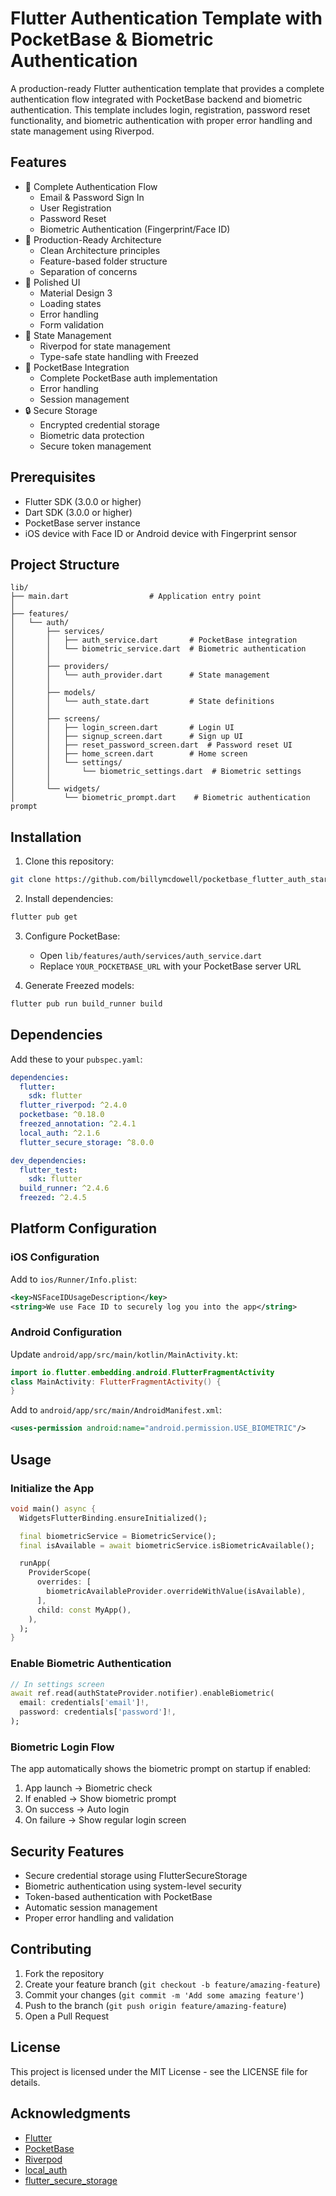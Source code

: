 # Flutter Authentication Template with PocketBase & Biometric Authentication

A production-ready Flutter authentication template that provides a complete authentication flow integrated with PocketBase backend and biometric authentication. This template includes login, registration, password reset functionality, and biometric authentication with proper error handling and state management using Riverpod.

## Features

- 🔐 Complete Authentication Flow
  - Email & Password Sign In
  - User Registration
  - Password Reset
  - Biometric Authentication (Fingerprint/Face ID)
- 🎯 Production-Ready Architecture
  - Clean Architecture principles
  - Feature-based folder structure
  - Separation of concerns
- 📱 Polished UI
  - Material Design 3
  - Loading states
  - Error handling
  - Form validation
- 🔄 State Management
  - Riverpod for state management
  - Type-safe state handling with Freezed
- 🔌 PocketBase Integration
  - Complete PocketBase auth implementation
  - Error handling
  - Session management
- 🔒 Secure Storage
  - Encrypted credential storage
  - Biometric data protection
  - Secure token management

## Prerequisites

- Flutter SDK (3.0.0 or higher)
- Dart SDK (3.0.0 or higher)
- PocketBase server instance
- iOS device with Face ID or Android device with Fingerprint sensor

## Project Structure

```
lib/
├── main.dart                  # Application entry point
│
├── features/
│   └── auth/
│       ├── services/
│       │   ├── auth_service.dart       # PocketBase integration
│       │   └── biometric_service.dart  # Biometric authentication
│       │
│       ├── providers/
│       │   └── auth_provider.dart      # State management
│       │
│       ├── models/
│       │   └── auth_state.dart         # State definitions
│       │
│       ├── screens/
│       │   ├── login_screen.dart       # Login UI
│       │   ├── signup_screen.dart      # Sign up UI
│       │   ├── reset_password_screen.dart  # Password reset UI
│       │   ├── home_screen.dart        # Home screen
│       │   └── settings/
│       │       └── biometric_settings.dart  # Biometric settings
│       │
│       └── widgets/
│           └── biometric_prompt.dart    # Biometric authentication prompt
```

## Installation

1. Clone this repository:
```bash
git clone https://github.com/billymcdowell/pocketbase_flutter_auth_starter.git
```

2. Install dependencies:
```bash
flutter pub get
```

3. Configure PocketBase:
   - Open `lib/features/auth/services/auth_service.dart`
   - Replace `YOUR_POCKETBASE_URL` with your PocketBase server URL

4. Generate Freezed models:
```bash
flutter pub run build_runner build
```

## Dependencies

Add these to your `pubspec.yaml`:

```yaml
dependencies:
  flutter:
    sdk: flutter
  flutter_riverpod: ^2.4.0
  pocketbase: ^0.18.0
  freezed_annotation: ^2.4.1
  local_auth: ^2.1.6
  flutter_secure_storage: ^8.0.0

dev_dependencies:
  flutter_test:
    sdk: flutter
  build_runner: ^2.4.6
  freezed: ^2.4.5
```

## Platform Configuration

### iOS Configuration
Add to `ios/Runner/Info.plist`:
```xml
<key>NSFaceIDUsageDescription</key>
<string>We use Face ID to securely log you into the app</string>
```

### Android Configuration
Update `android/app/src/main/kotlin/MainActivity.kt`:
```kotlin
import io.flutter.embedding.android.FlutterFragmentActivity
class MainActivity: FlutterFragmentActivity() {
}
```

Add to `android/app/src/main/AndroidManifest.xml`:
```xml
<uses-permission android:name="android.permission.USE_BIOMETRIC"/>
```

## Usage

### Initialize the App
```dart
void main() async {
  WidgetsFlutterBinding.ensureInitialized();

  final biometricService = BiometricService();
  final isAvailable = await biometricService.isBiometricAvailable();

  runApp(
    ProviderScope(
      overrides: [
        biometricAvailableProvider.overrideWithValue(isAvailable),
      ],
      child: const MyApp(),
    ),
  );
}
```

### Enable Biometric Authentication
```dart
// In settings screen
await ref.read(authStateProvider.notifier).enableBiometric(
  email: credentials['email']!,
  password: credentials['password']!,
);
```

### Biometric Login Flow
The app automatically shows the biometric prompt on startup if enabled:
1. App launch → Biometric check
2. If enabled → Show biometric prompt
3. On success → Auto login
4. On failure → Show regular login screen

## Security Features

- Secure credential storage using FlutterSecureStorage
- Biometric authentication using system-level security
- Token-based authentication with PocketBase
- Automatic session management
- Proper error handling and validation

## Contributing

1. Fork the repository
2. Create your feature branch (`git checkout -b feature/amazing-feature`)
3. Commit your changes (`git commit -m 'Add some amazing feature'`)
4. Push to the branch (`git push origin feature/amazing-feature`)
5. Open a Pull Request

## License

This project is licensed under the MIT License - see the LICENSE file for details.

## Acknowledgments

- [Flutter](https://flutter.dev)
- [PocketBase](https://pocketbase.io)
- [Riverpod](https://riverpod.dev)
- [local_auth](https://pub.dev/packages/local_auth)
- [flutter_secure_storage](https://pub.dev/packages/flutter_secure_storage)